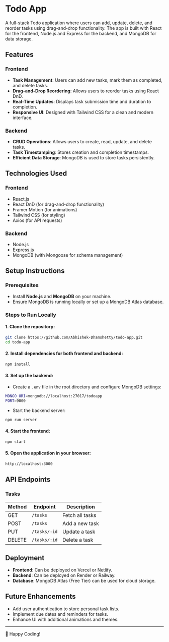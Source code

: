 # Todo App

A full-stack Todo application where users can add, update, delete, and reorder tasks using drag-and-drop functionality. The app is built with React for the frontend, Node.js and Express for the backend, and MongoDB for data storage.

## Features

### Frontend
- **Task Management**: Users can add new tasks, mark them as completed, and delete tasks.
- **Drag-and-Drop Reordering**: Allows users to reorder tasks using React DnD.
- **Real-Time Updates**: Displays task submission time and duration to completion.
- **Responsive UI**: Designed with Tailwind CSS for a clean and modern interface.

### Backend
- **CRUD Operations**: Allows users to create, read, update, and delete tasks.
- **Task Timestamping**: Stores creation and completion timestamps.
- **Efficient Data Storage**: MongoDB is used to store tasks persistently.

## Technologies Used

### Frontend
- React.js
- React DnD (for drag-and-drop functionality)
- Framer Motion (for animations)
- Tailwind CSS (for styling)
- Axios (for API requests)

### Backend
- Node.js
- Express.js
- MongoDB (with Mongoose for schema management)

## Setup Instructions

### Prerequisites
- Install **Node.js** and **MongoDB** on your machine.
- Ensure MongoDB is running locally or set up a MongoDB Atlas database.

### Steps to Run Locally

#### 1. Clone the repository:
```sh
git clone https://github.com/Abhishek-Dhamshetty/todo-app.git
cd todo-app
```

#### 2. Install dependencies for both frontend and backend:
```sh
npm install
```

#### 3. Set up the backend:
- Create a `.env` file in the root directory and configure MongoDB settings:
```sh
MONGO_URI=mongodb://localhost:27017/todoapp
PORT=9000
```
- Start the backend server:
```sh
npm run server
```

#### 4. Start the frontend:
```sh
npm start
```

#### 5. Open the application in your browser:
```sh
http://localhost:3000
```

## API Endpoints

### Tasks
| Method | Endpoint        | Description            |
|--------|----------------|------------------------|
| GET    | `/tasks`       | Fetch all tasks       |
| POST   | `/tasks`       | Add a new task        |
| PUT    | `/tasks/:id`   | Update a task         |
| DELETE | `/tasks/:id`   | Delete a task         |

## Deployment
- **Frontend**: Can be deployed on Vercel or Netlify.
- **Backend**: Can be deployed on Render or Railway.
- **Database**: MongoDB Atlas (Free Tier) can be used for cloud storage.

## Future Enhancements
- Add user authentication to store personal task lists.
- Implement due dates and reminders for tasks.
- Enhance UI with additional animations and themes.

---
🚀 Happy Coding!

